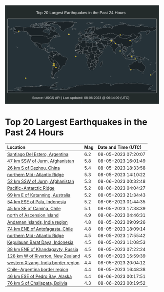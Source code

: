 ![Map](./map.png)

# Top 20 Largest Earthquakes in the Past 24 Hours

| Location | Mag | Date and Time (UTC) |
|:---|:---|:---|
| [Santiago Del Estero, Argentina](https://earthquake.usgs.gov/earthquakes/eventpage/us6000ky1y) | 6.2 | 08-05-2023 07:20:07 |
| [47 km SSW of Jurm, Afghanistan](https://earthquake.usgs.gov/earthquakes/eventpage/us6000ky4d) | 5.8 | 08-05-2023 16:01:49 |
| [26 km S of Dezhou, China](https://earthquake.usgs.gov/earthquakes/eventpage/us6000ky5l) | 5.4 | 08-05-2023 18:33:58 |
| [northern Mid-Atlantic Ridge](https://earthquake.usgs.gov/earthquakes/eventpage/us6000ky40) | 5.3 | 08-05-2023 14:10:22 |
| [52 km SSW of Jurm, Afghanistan](https://earthquake.usgs.gov/earthquakes/eventpage/us6000ky6s) | 5.3 | 08-06-2023 00:32:48 |
| [Pacific-Antarctic Ridge](https://earthquake.usgs.gov/earthquakes/eventpage/us6000ky7n) | 5.2 | 08-06-2023 04:04:27 |
| [69 km E of Katanning, Australia](https://earthquake.usgs.gov/earthquakes/eventpage/us6000ky6d) | 5.2 | 08-05-2023 21:34:43 |
| [54 km ESE of Palu, Indonesia](https://earthquake.usgs.gov/earthquakes/eventpage/us6000ky6z) | 5.2 | 08-06-2023 01:44:35 |
| [45 km SE of Camiña, Chile](https://earthquake.usgs.gov/earthquakes/eventpage/us6000ky52) | 5.1 | 08-05-2023 17:38:39 |
| [north of Ascension Island](https://earthquake.usgs.gov/earthquakes/eventpage/us6000ky7x) | 4.9 | 08-06-2023 04:46:31 |
| [Andaman Islands, India region](https://earthquake.usgs.gov/earthquakes/eventpage/us6000ky2x) | 4.8 | 08-05-2023 09:09:26 |
| [74 km ENE of Antofagasta, Chile](https://earthquake.usgs.gov/earthquakes/eventpage/us6000ky58) | 4.8 | 08-05-2023 18:09:14 |
| [northern Mid-Atlantic Ridge](https://earthquake.usgs.gov/earthquakes/eventpage/us6000ky65) | 4.5 | 08-05-2023 17:55:42 |
| [Kepulauan Barat Daya, Indonesia](https://earthquake.usgs.gov/earthquakes/eventpage/us6000ky3b) | 4.5 | 08-05-2023 11:08:53 |
| [38 km ENE of Khandagayty, Russia](https://earthquake.usgs.gov/earthquakes/eventpage/us6000ky1z) | 4.5 | 08-05-2023 07:22:24 |
| [128 km W of Riverton, New Zealand](https://earthquake.usgs.gov/earthquakes/eventpage/us6000ky4b) | 4.5 | 08-05-2023 15:59:39 |
| [western Xizang-India border region](https://earthquake.usgs.gov/earthquakes/eventpage/us6000ky67) | 4.4 | 08-05-2023 20:04:12 |
| [Chile-Argentina border region](https://earthquake.usgs.gov/earthquakes/eventpage/us6000ky4p) | 4.4 | 08-05-2023 16:48:38 |
| [46 km ESE of Pedro Bay, Alaska](https://earthquake.usgs.gov/earthquakes/eventpage/ak023a0j9eo0) | 4.4 | 08-06-2023 00:17:51 |
| [76 km S of Challapata, Bolivia](https://earthquake.usgs.gov/earthquakes/eventpage/us6000ky6p) | 4.3 | 08-06-2023 00:19:52 |
